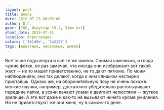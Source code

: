 ```yaml
---
layout: post
title: Шмель
date: 2019-07-23 00:00:00
author: Д.Г.
gear: [70D, Индустар 50-2, 31mm ext]
shoot_date: 2019-07-21
location: Агрогородок
colors: ['16140e', '3a3127']
tags: [животные, насекомые, шмели]
---
```

Всё те же подсолнухи и всё те же шмели. Снимая шмеликов, и глядя чужие фотки, не раз замечал, что иногда они изображают вот такой жест -- не то машёт приветственно, не то дают пятюню. По моим наблюдениям, они так делают, когда к ним слишком настырно пристаёшь. Однако же, на оборонительную позу не очень похоже: мелкие паучки, например, достаточно убедительно растопыривают передние лапки, а усачи качают усами и двигают челюстями -- жуткое зрелище. А эти вот даже и как-то не вызывают ничего кроме умиления. Но не приветствуют же они меня, ну в самом-то деле.
